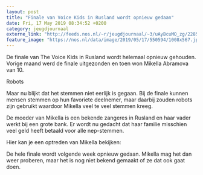 ```yaml
---
layout: post
title: "Finale van Voice Kids in Rusland wordt opnieuw gedaan"
date: Fri, 17 May 2019 08:34:52 +0200
category: jeugdjournaal
externe_link: "http://feeds.nos.nl/~r/jeugdjournaal/~3/uAyBcuMO_zg/2285069"
feature_image: "https://nos.nl/data/image/2019/05/17/550594/1008x567.jpg"
---
```


<p>De finale van The Voice Kids in Rusland wordt helemaal opnieuw gehouden. Vorige maand werd de finale uitgezonden en toen won Mikella Abramova van 10.</p>
<p>Robots</p>
<p>Maar nu blijkt dat het stemmen niet eerlijk is gegaan. Bij de finale kunnen mensen stemmen op hun favoriete deelnemer, maar daarbij zouden robots zijn gebruikt waardoor Mikella veel te veel stemmen kreeg.</p>
<p>De moeder van Mikella is een bekende zangeres in Rusland en haar vader werkt bij een grote bank. Er wordt nu gedacht dat haar familie misschien veel geld heeft betaald voor alle nep-stemmen.</p>
<p>Hier kan je een optreden van Mikella bekijken:</p>
<p>De hele finale wordt volgende week opnieuw gedaan. Mikella mag het dan weer proberen, maar het is nog niet bekend gemaakt of ze dat ook gaat doen.</p><img src="http://feeds.feedburner.com/~r/jeugdjournaal/~4/uAyBcuMO_zg" height="1" width="1" alt=""/>
